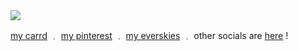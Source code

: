 <img src="https://i.pinimg.com/564x/13/f5/9d/13f59d39a2a7d6cf618133061ad6627a.jpg">

[my carrd](https://catty.crd.co) ﹒ [my pinterest](https://www.pinterest.com/cattylogo/) ﹒ [my everskies](https://everskies.com/user/cqtty-16982497)  ﹒ other socials are [here](https://beacons.ai/cattylogo) !
